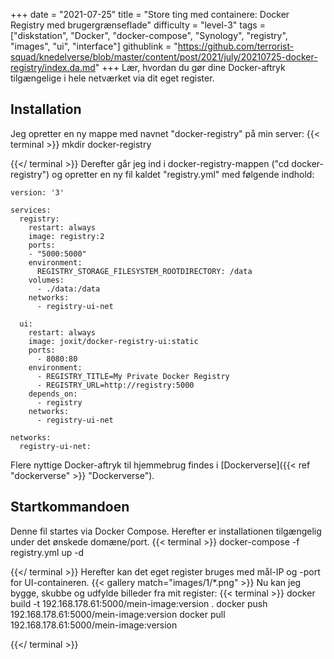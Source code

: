 +++
date = "2021-07-25"
title = "Store ting med containere: Docker Registry med brugergrænseflade"
difficulty = "level-3"
tags = ["diskstation", "Docker", "docker-compose", "Synology", "registry", "images", "ui", "interface"]
githublink = "https://github.com/terrorist-squad/knedelverse/blob/master/content/post/2021/july/20210725-docker-registry/index.da.md"
+++
Lær, hvordan du gør dine Docker-aftryk tilgængelige i hele netværket via dit eget register.
## Installation
Jeg opretter en ny mappe med navnet "docker-registry" på min server:
{{< terminal >}}
mkdir docker-registry

{{</ terminal >}}
Derefter går jeg ind i docker-registry-mappen ("cd docker-registry") og opretter en ny fil kaldet "registry.yml" med følgende indhold:
```
version: '3'

services:
  registry:
    restart: always
    image: registry:2
    ports:
    - "5000:5000"
    environment:
      REGISTRY_STORAGE_FILESYSTEM_ROOTDIRECTORY: /data
    volumes:
      - ./data:/data
    networks:
      - registry-ui-net

  ui:
    restart: always
    image: joxit/docker-registry-ui:static
    ports:
      - 8080:80
    environment:
      - REGISTRY_TITLE=My Private Docker Registry
      - REGISTRY_URL=http://registry:5000
    depends_on:
      - registry
    networks:
      - registry-ui-net

networks:
  registry-ui-net:

```
Flere nyttige Docker-aftryk til hjemmebrug findes i [Dockerverse]({{< ref "dockerverse" >}} "Dockerverse").
## Startkommandoen
Denne fil startes via Docker Compose. Herefter er installationen tilgængelig under det ønskede domæne/port.
{{< terminal >}}
docker-compose -f registry.yml up -d

{{</ terminal >}}
Herefter kan det eget register bruges med mål-IP og -port for UI-containeren.
{{< gallery match="images/1/*.png" >}}
Nu kan jeg bygge, skubbe og udfylde billeder fra mit register:
{{< terminal >}}
docker build -t 192.168.178.61:5000/mein-image:version .
docker push 192.168.178.61:5000/mein-image:version
docker pull 192.168.178.61:5000/mein-image:version

{{</ terminal >}}

